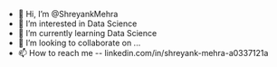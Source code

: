 - 👋 Hi, I’m @ShreyankMehra
- 👀 I’m interested in Data Science 
- 🌱 I’m currently learning Data Science
- 💞️ I’m looking to collaborate on ...
- 📫 How to reach me -- linkedin.com/in/shreyank-mehra-a0337121a 

<!---
ShreyankMehra/ShreyankMehra is a ✨ special ✨ repository because its `README.md` (this file) appears on your GitHub profile.
You can click the Preview link to take a look at your changes.
--->
